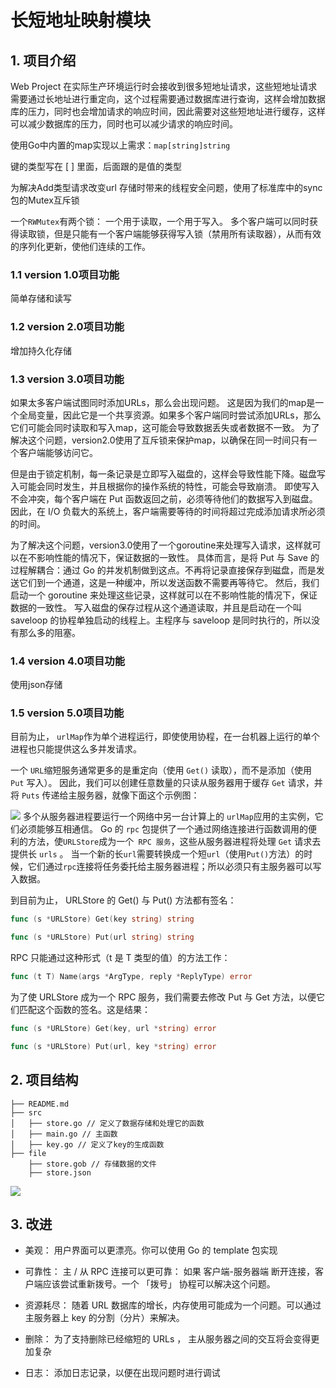 # 长短地址映射模块

## 1. 项目介绍
Web Project 在实际生产环境运行时会接收到很多短地址请求，这些短地址请求需要通过长地址进行重定向，这个过程需要通过数据库进行查询，这样会增加数据库的压力，同时也会增加请求的响应时间，因此需要对这些短地址进行缓存，这样可以减少数据库的压力，同时也可以减少请求的响应时间。

使用Go中内置的map实现以上需求：`map[string]string`

键的类型写在 [ ] 里面，后面跟的是值的类型

为解决Add类型请求改变url 存储时带来的线程安全问题，使用了标准库中的sync包的Mutex互斥锁

一个`RWMutex`有两个锁： 一个用于读取，一个用于写入。
多个客户端可以同时获得读取锁，但是只能有一个客户端能够获得写入锁（禁用所有读取器），从而有效的序列化更新，使他们连续的工作。

### 1.1 version 1.0项目功能
简单存储和读写

### 1.2 version 2.0项目功能
增加持久化存储

### 1.3 version 3.0项目功能
如果太多客户端试图同时添加URLs，那么会出现问题。
这是因为我们的map是一个全局变量，因此它是一个共享资源。如果多个客户端同时尝试添加URLs，那么它们可能会同时读取和写入map，这可能会导致数据丢失或者数据不一致。
为了解决这个问题，version2.0使用了互斥锁来保护map，以确保在同一时间只有一个客户端能够访问它。

但是由于锁定机制，每一条记录是立即写入磁盘的，这样会导致性能下降。磁盘写入可能会同时发生，并且根据你的操作系统的特性，可能会导致崩溃。
即使写入不会冲突，每个客户端在 Put 函数返回之前，必须等待他们的数据写入到磁盘。因此，在 I/O 负载大的系统上，客户端需要等待的时间将超过完成添加请求所必须的时间。

为了解决这个问题，version3.0使用了一个goroutine来处理写入请求，这样就可以在不影响性能的情况下，保证数据的一致性。
具体而言，是将 Put 与 Save 的过程解耦合：通过 Go 的并发机制做到这点。不再将记录直接保存到磁盘，而是发送它们到一个通道，这是一种缓冲，所以发送函数不需要再等待它。
然后，我们启动一个 goroutine 来处理这些记录，这样就可以在不影响性能的情况下，保证数据的一致性。
写入磁盘的保存过程从这个通道读取，并且是启动在一个叫 saveloop 的协程单独启动的线程上。主程序与 saveloop 是同时执行的，所以没有那么多的阻塞。

### 1.4 version 4.0项目功能
使用json存储

### 1.5 version 5.0项目功能
目前为止， `urlMap`作为单个进程运行，即使使用协程，在一台机器上运行的单个进程也只能提供这么多并发请求。

一个 `URL`缩短服务通常更多的是重定向（使用 `Get()` 读取），而不是添加（使用 `Put` 写入）。
因此，我们可以创建任意数量的只读从服务器用于缓存 `Get` 请求，并将 `Puts` 传递给主服务器，就像下面这个示例图：

![](https://image-20220620.oss-cn-guangzhou.aliyuncs.com/image/20230420170522.png)
多个从服务器进程要运行一个网络中另一台计算上的 `urlMap`应用的主实例，它们必须能够互相通信。
Go 的 `rpc` 包提供了一个通过网络连接进行函数调用的便利的方法，使` URLStore `成为一个` RPC 服务`，这些从服务器进程将处理 `Get` 请求去提供长 `urls` 。
当一个新的长` url `需要转换成一个短` url `（使用` Put() `方法）的时候，它们通过` rpc `连接将任务委托给主服务器进程；所以必须只有主服务器可以写入数据。

到目前为止， URLStore 的 Get() 与 Put() 方法都有签名：
```go
func (s *URLStore) Get(key string) string

func (s *URLStore) Put(url string) string
```
RPC 只能通过这种形式（t 是 T 类型的值）的方法工作：
```go
func (t T) Name(args *ArgType, reply *ReplyType) error
```
为了使 URLStore 成为一个 RPC 服务，我们需要去修改 Put 与 Get 方法，以便它们匹配这个函数的签名。这是结果：
```go
func (s *URLStore) Get(key, url *string) error

func (s *URLStore) Put(url, key *string) error
```

## 2. 项目结构
```
├── README.md
├── src 
│   ├── store.go // 定义了数据存储和处理它的函数
│   ├── main.go // 主函数
│   ├── key.go // 定义了key的生成函数
├── file 
    ├── store.gob // 存储数据的文件
    ├── store.json 
```
![](https://image-20220620.oss-cn-guangzhou.aliyuncs.com/image/20230419171551.png)

## 3. 改进  
- 美观： 用户界面可以更漂亮。你可以使用 Go 的 template 包实现

- 可靠性： 主 / 从 RPC 连接可以更可靠： 如果 客户端-服务器端 断开连接，客户端应该尝试重新拨号。一个 「拨号」 协程可以解决这个问题。

- 资源耗尽： 随着 URL 数据库的增长，内存使用可能成为一个问题。可以通过主服务器上 key 的分割（分片）来解决。

- 删除： 为了支持删除已经缩短的 URLs ， 主从服务器之间的交互将会变得更加复杂

- 日志： 添加日志记录，以便在出现问题时进行调试
